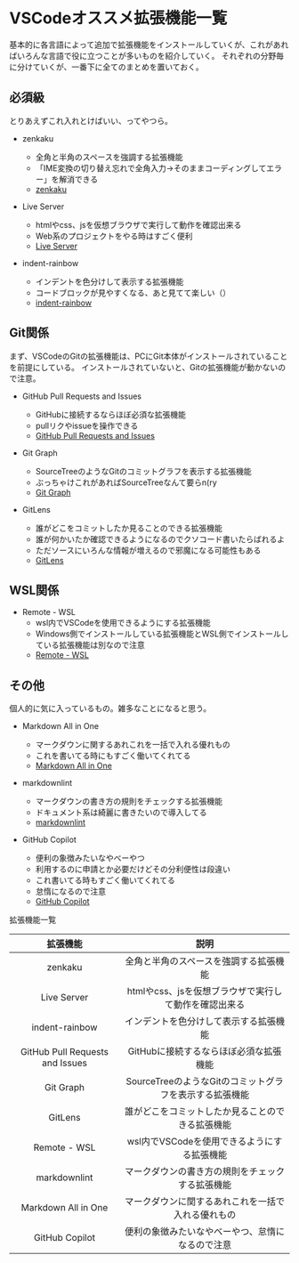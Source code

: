 # VSCodeオススメ拡張機能一覧

基本的に各言語によって追加で拡張機能をインストールしていくが、これがあればいろんな言語で役に立つことが多いものを紹介していく。
それぞれの分野毎に分けていくが、一番下に全てのまとめを置いておく。

## 必須級

とりあえずこれ入れとけばいい、ってやつら。

- zenkaku
  - 全角と半角のスペースを強調する拡張機能
  - 「IME変換の切り替え忘れで全角入力→そのままコーディングしてエラー」を解消できる
  - [zenkaku](https://marketplace.visualstudio.com/items?itemName=mosapride.zenkaku)

- Live Server
  - htmlやcss、jsを仮想ブラウザで実行して動作を確認出来る
  - Web系のプロジェクトをやる時はすごく便利
  - [Live Server](https://marketplace.visualstudio.com/items?itemName=ritwickdey.LiveServer)

- indent-rainbow
  - インデントを色分けして表示する拡張機能
  - コードブロックが見やすくなる、あと見てて楽しい（）
  - [indent-rainbow](https://marketplace.visualstudio.com/items?itemName=oderwat.indent-rainbow)

## Git関係

まず、VSCodeのGitの拡張機能は、PCにGit本体がインストールされていることを前提にしている。
インストールされていないと、Gitの拡張機能が動かないので注意。

- GitHub Pull Requests and Issues
  - GitHubに接続するならほぼ必須な拡張機能
  - pullリクやissueを操作できる
  - [GitHub Pull Requests and Issues](https://marketplace.visualstudio.com/items?itemName=GitHub.vscode-pull-request-github)

- Git Graph
  - SourceTreeのようなGitのコミットグラフを表示する拡張機能
  - ぶっちゃけこれがあればSourceTreeなんて要らn(ry
  - [Git Graph](https://marketplace.visualstudio.com/items?itemName=mhutchie.git-graph)

- GitLens
  - 誰がどこをコミットしたか見ることのできる拡張機能
  - 誰が何かいたか確認できるようになるのでクソコード書いたらばれるよ
  - ただソースにいろんな情報が増えるので邪魔になる可能性もある
  - [GitLens](https://marketplace.visualstudio.com/items?itemName=eamodio.gitlens)

## WSL関係

- Remote - WSL
  - wsl内でVSCodeを使用できるようにする拡張機能
  - Windows側でインストールしている拡張機能とWSL側でインストールしている拡張機能は別なので注意
  - [Remote - WSL](https://marketplace.visualstudio.com/items?itemName=ms-vscode-remote.remote-wsl)

## その他

個人的に気に入っているもの。雑多なことになると思う。

- Markdown All in One
  - マークダウンに関するあれこれを一括で入れる優れもの
  - これを書いてる時にもすごく働いてくれてる
  - [Markdown All in One](https://marketplace.visualstudio.com/items?itemName=yzhang.markdown-all-in-one)

- markdownlint
  - マークダウンの書き方の規則をチェックする拡張機能
  - ドキュメント系は綺麗に書きたいので導入してる
  - [markdownlint](https://marketplace.visualstudio.com/items?itemName=DavidAnson.vscode-markdownlint)

- GitHub Copilot
  - 便利の象徴みたいなやべーやつ
  - 利用するのに申請とか必要だけどその分利便性は段違い
  - これ書いてる時もすごく働いてくれてる
  - 怠惰になるので注意
  - [GitHub Copilot](https://marketplace.visualstudio.com/items?itemName=GitHub.copilot)

拡張機能一覧

|            拡張機能             |                          説明                           |
| :-----------------------------: | :-----------------------------------------------------: |
|             zenkaku             |         全角と半角のスペースを強調する拡張機能          |
|           Live Server           |  htmlやcss、jsを仮想ブラウザで実行して動作を確認出来る  |
|         indent-rainbow          |         インデントを色分けして表示する拡張機能          |
| GitHub Pull Requests and Issues |         GitHubに接続するならほぼ必須な拡張機能          |
|            Git Graph            | SourceTreeのようなGitのコミットグラフを表示する拡張機能 |
|             GitLens             |    誰がどこをコミットしたか見ることのできる拡張機能     |
|          Remote - WSL           |       wsl内でVSCodeを使用できるようにする拡張機能       |
|          markdownlint           |    マークダウンの書き方の規則をチェックする拡張機能     |
|       Markdown All in One       |   マークダウンに関するあれこれを一括で入れる優れもの    |
|         GitHub Copilot          |    便利の象徴みたいなやべーやつ、怠惰になるので注意     |
